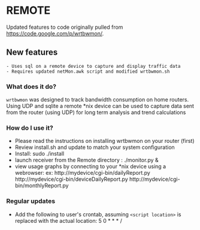 # REMOTE
Updated features to code originally pulled from https://code.google.com/p/wrtbwmon/.

## New features
	- Uses sql on a remote device to capture and display traffic data
	- Requires updated netMon.awk script and modified wrtbwmon.sh


### What does it do?
`wrtbwmon` was designed to track bandwidth consumption on home routers. 
Using UDP and sqlite a remote *nix device can be used to capture data sent from 
the router (using UDP) for long term analysis and trend calculations

### How do I use it?
- Please read the instructions on installing wrtbwmon on your router (first)
- Review install.sh and update to match your system configuration
- Install: sudo ./install
- launch receiver from the Remote directory :  ./monitor.py &
- view usage graphs by connecting to your *nix device using a webrowser:
	ex:   http://mydevice/cgi-bin/dailyReport.py
		  http://mydevice/cgi-bin/deviceDailyReport.py
		  http://mydevice/cgi-bin/monthlyReport.py

### Regular updates
 - Add the following to user's crontab, assuming `<script location>` is replaced with the actual location:
	5 0 * * * /<script location>/nightly.sh


